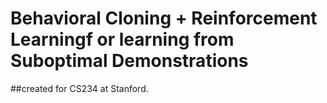 # Behavioral Cloning + Reinforcement Learningf or learning from Suboptimal Demonstrations

##created for CS234 at Stanford.
